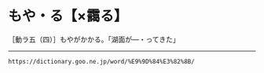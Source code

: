 # もや・る【×靄る】

［動ラ五（四）］もやがかかる。「湖面が―・ってきた」

---
`https://dictionary.goo.ne.jp/word/%E9%9D%84%E3%82%8B/`